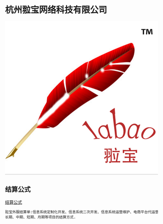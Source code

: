 杭州翋宝网络科技有限公司
======

![image](image/labaoslogo.png)



结算公式
---
[结算公式][翋宝外服结算单]
```bash
翋宝外服结算单:信息系统定制化开发、信息系统二次开发、信息系统运营维护、电商平台代运营等结算.
长期、中期、短期、月期等项目的结算方式.
```
[翋宝外服结算单]: http://hrbp.labaos.com/2023翋宝外服结算单.pdf
